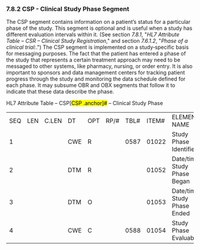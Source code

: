 ### 7.8.2 CSP - Clinical Study Phase Segment 

The CSP segment contains information on a patient’s status for a particular phase of the study. This segment is optional and is useful when a study has different evaluation intervals within it. (See section _7.8.1_, "_HL7 Attribute Table – CSR – Clinical Study Registration_," and section _7.6.1.2_, "_Phase of a clinical trial:_.") The CSP segment is implemented on a study‑specific basis for messaging purposes. The fact that the patient has entered a phase of the study that represents a certain treatment approach may need to be messaged to other systems, like pharmacy, nursing, or order entry. It is also important to sponsors and data management centers for tracking patient progress through the study and monitoring the data schedule defined for each phase. It may subsume OBR and OBX segments that follow it to indicate that these data describe the phase.

HL7 Attribute Table – CSP[<mark>CSP .anchor]</mark><mark>#</mark> – Clinical Study Phase

|     |     |     |     |     |     |     |     |     |
| --- | --- | --- | --- | --- | --- | --- | --- | --- |
| SEQ | LEN | C.LEN | DT | OPT | RP/# | TBL# | ITEM# | ELEMENT NAME |
| 1 |  |  | CWE | R |  | 0587 | 01022 | Study Phase Identifier |
| 2 |  |  | DTM | R |  |  | 01052 | Date/time Study Phase Began |
| 3 |  |  | DTM | O |  |  | 01053 | Date/time Study Phase Ended |
| 4 |  |  | CWE | C |  | 0588 | 01054 | Study Phase Evaluability |
